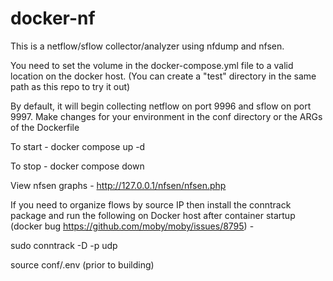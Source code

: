 # docker-nf

This is a netflow/sflow collector/analyzer using nfdump and nfsen. 

You need to set the volume in the docker-compose.yml file to a valid location on the docker host.  (You can create a "test" directory in the same path as this repo to try it out)

By default, it will begin collecting netflow on port 9996 and sflow on port 9997.  Make changes for your environment in the conf directory or the ARGs of the Dockerfile  

To start -
docker compose up -d

To stop - 
docker compose down

View nfsen graphs - 
http://127.0.0.1/nfsen/nfsen.php

If you need to organize flows by source IP then install the conntrack package and run the following on Docker host after container startup (docker bug https://github.com/moby/moby/issues/8795) -

sudo conntrack -D -p udp

source conf/.env (prior to building)


